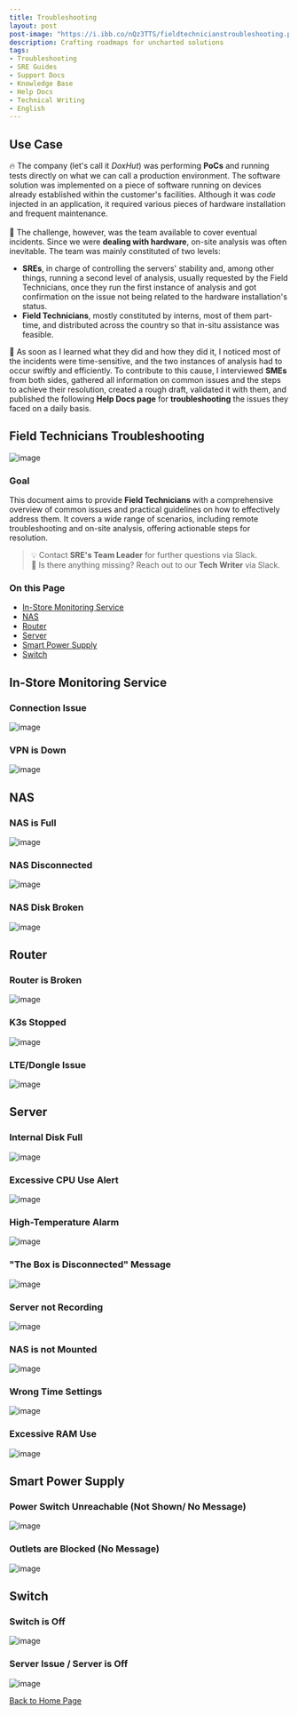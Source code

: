 ```yaml
---
title: Troubleshooting
layout: post
post-image: "https://i.ibb.co/nQz3TTS/fieldtechnicianstroubleshooting.png"
description: Crafting roadmaps for uncharted solutions
tags:
- Troubleshooting
- SRE Guides
- Support Docs
- Knowledge Base
- Help Docs
- Technical Writing
- English
---
```


## Use Case

🔥 The company (let's call it _DoxHut_) was performing **PoCs** and running tests directly on what we can call a production environment. The software solution was implemented on a piece of software running on devices already established within the customer's facilities. Although it was _code_ injected in an application, it required various pieces of hardware installation and frequent maintenance. <br>
<br>
🍍 The challenge, however, was the team available to cover eventual incidents. Since we were **dealing with hardware**, on-site analysis was often inevitable. The team was mainly constituted of two levels: 
- **SREs**, in charge of controlling the servers' stability and, among other things, running a second level of analysis, usually requested by the Field Technicians, once they run the first instance of analysis and got confirmation on the issue not being related to the hardware installation's status. <br>
- **Field Technicians**, mostly constituted by interns, most of them part-time, and distributed across the country so that in-situ assistance was feasible.<br>

🚀 As soon as I learned what they did and how they did it, I noticed most of the incidents were time-sensitive, and the two instances of analysis had to occur swiftly and efficiently. To contribute to this cause, I interviewed **SMEs** from both sides, gathered all information on common issues and the steps to achieve their resolution, created a rough draft, validated it with them, and published the following **Help Docs page** for **troubleshooting** the issues they faced on a daily basis.

<!-- Google tag (gtag.js) -->
<script async src="https://www.googletagmanager.com/gtag/js?id=G-J0NKP19PLY"></script>
<script>
  window.dataLayer = window.dataLayer || [];
  function gtag(){dataLayer.push(arguments);}
  gtag('js', new Date());

  gtag('config', 'G-J0NKP19PLY');
</script>

## Field Technicians Troubleshooting

![image](/assets/images/images-projectdesk-intro.png)

### Goal

This document aims to provide **Field Technicians** with a comprehensive overview of common issues and practical guidelines on how to effectively address them. It covers a wide range of scenarios, including remote troubleshooting and on-site analysis, offering actionable steps for resolution.

> 💡 Contact **SRE's Team Leader** for further questions via Slack.<br>
> 📡 Is there anything missing? Reach out to our **Tech Writer** via Slack.

### On this Page

- [In-Store Monitoring Service](#in-store-monitoring-service)
- [NAS](#nas)
- [Router](#router)
- [Server](#server)
- [Smart Power Supply](#smart-power-supply)
- [Switch](#switch)

## In-Store Monitoring Service
### Connection Issue

![image](/assets/images/images-fieldtechnicians-in-store1.png)

### VPN is Down

![image](/assets/images/images-fieldtechnicians-in-store2.png)

## NAS
### NAS is Full

![image](/assets/images/images-fieldtechnicians-nas1.png)

### NAS Disconnected

![image](/assets/images/images-fieldtechnicians-nas2.png)

### NAS Disk Broken

![image](/assets/images/images-fieldtechnicians-nas3.png)

## Router
### Router is Broken

![image](/assets/images/images-fieldtechnicians-router1.png)

### K3s Stopped 

![image](/assets/images/images-fieldtechnicians-router2.png)

### LTE/Dongle Issue

![image](/assets/images/images-fieldtechnicians-router3.png)

## Server
### Internal Disk Full

![image](/assets/images/images-fieldtechnicians-server1.png)

### Excessive CPU Use Alert

![image](/assets/images/images-fieldtechnicians-server2.png)

### High-Temperature Alarm

![image](/assets/images/images-fieldtechnicians-server3.png)

### "The Box is Disconnected" Message

![image](/assets/images/images-fieldtechnicians-server4.png)

### Server not Recording

![image](/assets/images/images-fieldtechnicians-server5.png)

### NAS is not Mounted

![image](/assets/images/images-fieldtechnicians-server6.png)

### Wrong Time Settings

![image](/assets/images/images-fieldtechnicians-server7.png)

### Excessive RAM Use

![image](/assets/images/images-fieldtechnicians-server8.png)

## Smart Power Supply
### Power Switch Unreachable (Not Shown/ No Message)

![image](/assets/images/images-fieldtechnicians-powersupply1.png)

### Outlets are Blocked (No Message)

![image](/assets/images/images-fieldtechnicians-powersupply2.png)

## Switch
### Switch is Off

![image](/assets/images/images-fieldtechnicians-switch1.png)

### Server Issue / Server is Off

![image](/assets/images/images-fieldtechnicians-switch2.png)

[Back to Home Page](/)